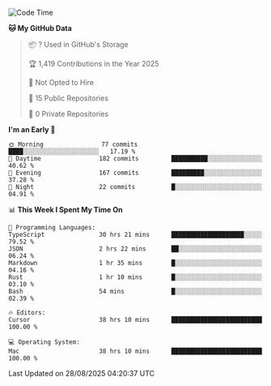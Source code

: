 <!--START_SECTION:waka-->
![Code Time](http://img.shields.io/badge/Code%20Time-7%2C663%20hrs%2016%20mins-blue)

**🐱 My GitHub Data** 

> 📦 ? Used in GitHub's Storage 
 > 
> 🏆 1,419 Contributions in the Year 2025
 > 
> 🚫 Not Opted to Hire
 > 
> 📜 15 Public Repositories 
 > 
> 🔑 0 Private Repositories 
 > 
**I'm an Early 🐤** 

```text
🌞 Morning                77 commits          ████░░░░░░░░░░░░░░░░░░░░░   17.19 % 
🌆 Daytime                182 commits         ██████████░░░░░░░░░░░░░░░   40.62 % 
🌃 Evening                167 commits         █████████░░░░░░░░░░░░░░░░   37.28 % 
🌙 Night                  22 commits          █░░░░░░░░░░░░░░░░░░░░░░░░   04.91 % 
```


📊 **This Week I Spent My Time On** 

```text
💬 Programming Languages: 
TypeScript               30 hrs 21 mins      ████████████████████░░░░░   79.52 % 
JSON                     2 hrs 22 mins       ██░░░░░░░░░░░░░░░░░░░░░░░   06.24 % 
Markdown                 1 hr 35 mins        █░░░░░░░░░░░░░░░░░░░░░░░░   04.16 % 
Rust                     1 hr 10 mins        █░░░░░░░░░░░░░░░░░░░░░░░░   03.10 % 
Bash                     54 mins             █░░░░░░░░░░░░░░░░░░░░░░░░   02.39 % 

🔥 Editors: 
Cursor                   38 hrs 10 mins      █████████████████████████   100.00 % 

💻 Operating System: 
Mac                      38 hrs 10 mins      █████████████████████████   100.00 % 
```


 Last Updated on 28/08/2025 04:20:37 UTC
<!--END_SECTION:waka-->

